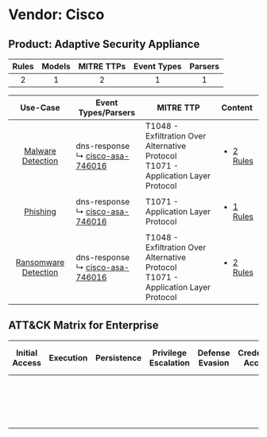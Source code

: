 Vendor: Cisco
=============
Product: Adaptive Security Appliance
------------------------------------
| Rules | Models | MITRE TTPs | Event Types | Parsers |
|:-----:|:------:|:----------:|:-----------:|:-------:|
|   2   |   1    |     2      |      1      |    1    |

|                               Use-Case                               | Event Types/Parsers                                                                   | MITRE TTP                                                                                | Content                                                                                                 |
|:--------------------------------------------------------------------:| ------------------------------------------------------------------------------------- | ---------------------------------------------------------------------------------------- | ------------------------------------------------------------------------------------------------------- |
|    [Malware Detection](../../../UseCases/uc_malware_detection.md)    |  dns-response<br> ↳ [cisco-asa-746016](Parsers/parserContent_cisco-asa-746016.md)<br> | T1048 - Exfiltration Over Alternative Protocol<br>T1071 - Application Layer Protocol<br> | [<ul><li>2 Rules</li></ul>](Rules_Models/r_m_cisco_adaptive_security_appliance_Malware_Detection.md)    |
|             [Phishing](../../../UseCases/uc_phishing.md)             |  dns-response<br> ↳ [cisco-asa-746016](Parsers/parserContent_cisco-asa-746016.md)<br> | T1071 - Application Layer Protocol<br>                                                   | [<ul><li>1 Rules</li></ul>](Rules_Models/r_m_cisco_adaptive_security_appliance_Phishing.md)             |
| [Ransomware Detection](../../../UseCases/uc_ransomware_detection.md) |  dns-response<br> ↳ [cisco-asa-746016](Parsers/parserContent_cisco-asa-746016.md)<br> | T1048 - Exfiltration Over Alternative Protocol<br>T1071 - Application Layer Protocol<br> | [<ul><li>2 Rules</li></ul>](Rules_Models/r_m_cisco_adaptive_security_appliance_Ransomware_Detection.md) |

ATT&CK Matrix for Enterprise
----------------------------
| Initial Access | Execution | Persistence | Privilege Escalation | Defense Evasion | Credential Access | Discovery | Lateral Movement | Collection | Command and Control                                                             | Exfiltration                                                                                | Impact |
| -------------- | --------- | ----------- | -------------------- | --------------- | ----------------- | --------- | ---------------- | ---------- | ------------------------------------------------------------------------------- | ------------------------------------------------------------------------------------------- | ------ |
|                |           |             |                      |                 |                   |           |                  |            | [Application Layer Protocol](https://attack.mitre.org/techniques/T1071)<br><br> | [Exfiltration Over Alternative Protocol](https://attack.mitre.org/techniques/T1048)<br><br> |        |
